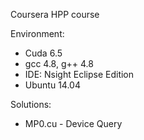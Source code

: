 Coursera HPP course

Environment:
 - Cuda 6.5
 - gcc 4.8, g++ 4.8
 - IDE: Nsight Eclipse Edition
 - Ubuntu 14.04

Solutions:
 - MP0.cu - Device Query